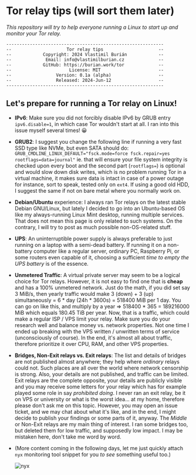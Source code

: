 # Tor relay tips (will sort them later)

_This repository will try to help everyone running a Linux to start up and monitor your Tor relay._

```none
------------------------------------------------------------
--                     Tor relay tips                     --
--            Copyright: 2024 Vlastimil Burián            --
--             Email: info@vlastimilburian.cz             --
--            GitHub: https://burian.work/tor             --
--                      License: MIT                      --
--                 Version: 0.1a (alpha)                  --
--                 Released: 2024-Jun-12                  --
------------------------------------------------------------
```

## Let's prepare for running a Tor relay on Linux!

- **IPv6**: Make sure you did not forcibly disable IPv6 by GRUB entry `ipv6.disable=1`, in which case Tor wouldn't start at all. I ran into this issue myself several times! 😀

- **GRUB2**: I suggest you change the following line if running a very fast SSD type like NVMe, but even SATA should do: `GRUB_CMDLINE_LINUX_DEFAULT="fsck.mode=force fsck.repair=yes rootflags=data=journal"` ie. that will ensure your file system integrity is checked upon every boot and the second part (`rootflags=`) is optional and would slow down disk writes, which is no problem running Tor in a virtual machine, it makes sure data is intact in case of a power outage for instance, sort to speak, tested only on `ext4`. If using a good old HDD, I suggest the same if not on bare metal where you normally work on.

- **Debian/Ubuntu** experience: I always ran Tor relays on the latest stable Debian GNU/Linux, but lately I decided to go into an Ubuntu-based OS like my always-running Linux Mint desktop, running multiple services. That does not mean this page is only related to such systems. On the contrary, I will try to post as much possible non-OS-related stuff.

- **UPS**: An uninterruptible power supply is always preferable to just running on a laptop with a semi-dead battery. If running it on a non-battery computer like a regular server, ordinary PC, Raspberry Pi, or some routers even capable of it, choosing a sufficient _time to empty the UPS battery_ is of the essence.

- **Unmetered Traffic**: A virtual private server may seem to be a logical choice for Tor relays. However, it is not easy to find one that is **cheap** and has a 100% unmetered network. Just do the math, if you did set say 3 MiB/s, then yearly traffic would make 3 (down) + 3 (up) simultaneously = 6 * day (24h * 3600s) = 518400 MiB per 1 day. You can go on like this, and multiply by a year => 518400 * 365 = 189216000 MiB which equals 180.45 TiB per year. Now, that is a traffic, which could make a regular ISP / VPS limit your relay. Make sure you do your research well and balance money vs. network properties. Not one time I ended up breaking with the VPS written / unwritten terms of service (unconsciously of course). In the end, it's almost all about traffic, therefore prioritize it over CPU, RAM, and other VPS properties.

- **Bridges, Non-Exit relays vs. Exit relays**: The list and details of bridges are not published almost anywhere; they help where _ordinary_ relays could not. Such places are all over the world where network censorship is strong. Also, your details are not published, and traffic can be limited. Exit relays are the complete opposite, your details are publicly visible and you may receive some letters for your relay which has for example played some role in say _prohibited doing_. I never ran an exit relay, be it on VPS or university or what is the worst idea... at my home, therefore please don't ask me on this topic. However, you may open an issue ticket, and we may chat about what it's like, and in the end, I might decide to publish your findings or some parts of it, anyway. The _Middle_ or Non-Exit relays are my main thing of interest. I ran some bridges too, but deleted them for low traffic, and supposedly low impact. I may be mistaken here, don't take me word by word.

- (More content coming in the following days, let me just quickly attach `nyx` monitoring tool snippet for you _to see_ something useful too.)

  ![nyx](https://github.com/burianvlastimil/tor-relay-tips/assets/14146682/2bca12ec-dcdb-4087-9b79-33087b4e8999)
